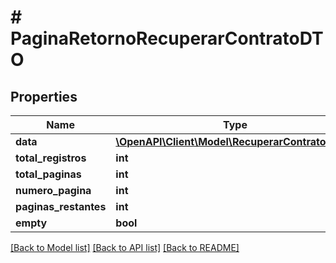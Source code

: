 # # PaginaRetornoRecuperarContratoDTO

## Properties

Name | Type | Description | Notes
------------ | ------------- | ------------- | -------------
**data** | [**\OpenAPI\Client\Model\RecuperarContratoDTO[]**](RecuperarContratoDTO.md) |  | [optional]
**total_registros** | **int** |  | [optional]
**total_paginas** | **int** |  | [optional]
**numero_pagina** | **int** |  | [optional]
**paginas_restantes** | **int** |  | [optional]
**empty** | **bool** |  | [optional]

[[Back to Model list]](../../README.md#models) [[Back to API list]](../../README.md#endpoints) [[Back to README]](../../README.md)
